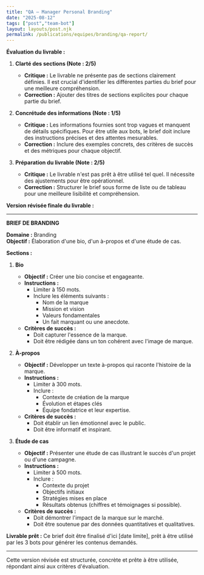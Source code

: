 ```yaml
---
title: "QA — Manager Personal Branding"
date: "2025-08-12"
tags: ["post","team-bot"]
layout: layouts/post.njk
permalink: /publications/equipes/branding/qa-report/
---
```

**Évaluation du livrable :**

1. **Clarté des sections (Note : 2/5)**  
   - **Critique :** Le livrable ne présente pas de sections clairement définies. Il est crucial d'identifier les différentes parties du brief pour une meilleure compréhension.  
   - **Correction :** Ajouter des titres de sections explicites pour chaque partie du brief.

2. **Concrétude des informations (Note : 1/5)**  
   - **Critique :** Les informations fournies sont trop vagues et manquent de détails spécifiques. Pour être utile aux bots, le brief doit inclure des instructions précises et des attentes mesurables.  
   - **Correction :** Inclure des exemples concrets, des critères de succès et des métriques pour chaque objectif.

3. **Préparation du livrable (Note : 2/5)**  
   - **Critique :** Le livrable n'est pas prêt à être utilisé tel quel. Il nécessite des ajustements pour être opérationnel.  
   - **Correction :** Structurer le brief sous forme de liste ou de tableau pour une meilleure lisibilité et compréhension.

**Version révisée finale du livrable :**

---

**BRIEF DE BRANDING**

**Domaine :** Branding  
**Objectif :** Élaboration d'une bio, d'un à-propos et d'une étude de cas.  

**Sections :**

1. **Bio**
   - **Objectif :** Créer une bio concise et engageante.
   - **Instructions :** 
     - Limiter à 150 mots.
     - Inclure les éléments suivants :
       - Nom de la marque
       - Mission et vision
       - Valeurs fondamentales
       - Un fait marquant ou une anecdote.
   - **Critères de succès :**
     - Doit capturer l'essence de la marque.
     - Doit être rédigée dans un ton cohérent avec l'image de marque.

2. **À-propos**
   - **Objectif :** Développer un texte à-propos qui raconte l'histoire de la marque.
   - **Instructions :**
     - Limiter à 300 mots.
     - Inclure :
       - Contexte de création de la marque
       - Évolution et étapes clés
       - Équipe fondatrice et leur expertise.
   - **Critères de succès :**
     - Doit établir un lien émotionnel avec le public.
     - Doit être informatif et inspirant.

3. **Étude de cas**
   - **Objectif :** Présenter une étude de cas illustrant le succès d'un projet ou d'une campagne.
   - **Instructions :**
     - Limiter à 500 mots.
     - Inclure :
       - Contexte du projet
       - Objectifs initiaux
       - Stratégies mises en place
       - Résultats obtenus (chiffres et témoignages si possible).
   - **Critères de succès :**
     - Doit démontrer l'impact de la marque sur le marché.
     - Doit être soutenue par des données quantitatives et qualitatives.

**Livrable prêt :** Ce brief doit être finalisé d'ici [date limite], prêt à être utilisé par les 3 bots pour générer les contenus demandés. 

--- 

Cette version révisée est structurée, concrète et prête à être utilisée, répondant ainsi aux critères d'évaluation.
